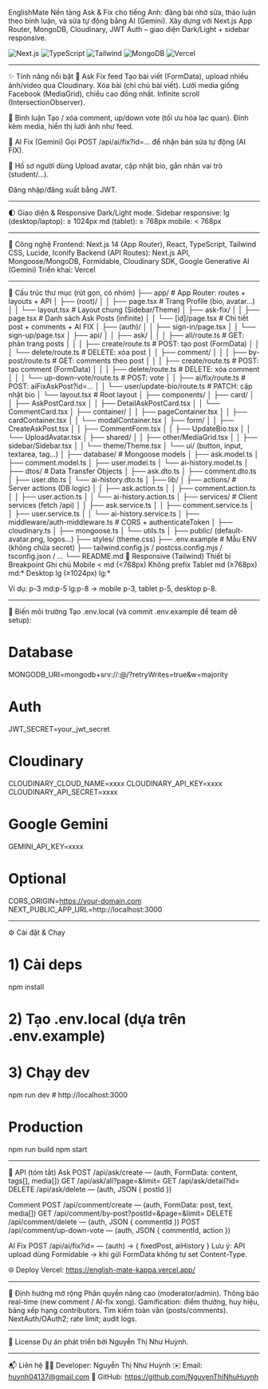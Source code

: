 EnglishMate
Nền tảng Ask & Fix cho tiếng Anh: đăng bài nhờ sửa, thảo luận theo bình luận, và sửa tự động bằng AI (Gemini).
Xây dựng với Next.js App Router, MongoDB, Cloudinary, JWT Auth – giao diện Dark/Light + sidebar responsive.

<p align="left"> <img alt="Next.js" src="https://img.shields.io/badge/Next.js-14-black?logo=next.js" /> <img alt="TypeScript" src="https://img.shields.io/badge/TypeScript-5-3178C6?logo=typescript&logoColor=white" /> <img alt="Tailwind" src="https://img.shields.io/badge/TailwindCSS-3-38B2AC?logo=tailwindcss&logoColor=white" /> <img alt="MongoDB" src="https://img.shields.io/badge/MongoDB-Atlas-47A248?logo=mongodb&logoColor=white" /> <img alt="Vercel" src="https://img.shields.io/badge/Deployed%20on-Vercel-000000?logo=vercel" /> </p>

---------------------------------------------------------------

✨ Tính năng nổi bật
📝 Ask Fix feed
Tạo bài viết (FormData), upload nhiều ảnh/video qua Cloudinary.
Xóa bài (chỉ chủ bài viết).
Lưới media giống Facebook (MediaGrid), chiều cao đồng nhất.
Infinite scroll (IntersectionObserver).

💬 Bình luận
Tạo / xóa comment, up/down vote (tối ưu hóa lạc quan).
Đính kèm media, hiển thị lưới ảnh như feed.

🤖 AI Fix (Gemini)
Gọi POST /api/ai/fix?id=... để nhận bản sửa tự động (AI FIX).

👤 Hồ sơ người dùng
Upload avatar, cập nhật bio, gắn nhãn vai trò (student/…).

Đăng nhập/đăng xuất bằng JWT.

---------------------------------------------------------------

🌓 Giao diện & Responsive
Dark/Light mode.
Sidebar responsive:
lg (desktop/laptop): ≥ 1024px
md (tablet): ≥ 768px
mobile: < 768px

---------------------------------------------------------------

🧩 Công nghệ
Frontend: Next.js 14 (App Router), React, TypeScript, Tailwind CSS, Lucide, Iconify
Backend (API Routes): Next.js API, Mongoose/MongoDB, Formidable, Cloudinary SDK, Google Generative AI (Gemini)
Triển khai: Vercel

---------------------------------------------------------------

📂 Cấu trúc thư mục (rút gọn, có nhóm)
├── app/                                    # App Router: routes + layouts + API
│   ├── (root)/
│   │   ├── page.tsx                        # Trang Profile (bio, avatar…)
│   │   └── layout.tsx                      # Layout chung (Sidebar/Theme)
│   ├── ask-fix/
│   │   ├── page.tsx                        # Danh sách Ask Posts (infinite)
│   │   └── [id]/page.tsx                   # Chi tiết post + comments + AI FIX
│   ├── (auth)/
│   │   ├── sign-in/page.tsx
│   │   └── sign-up/page.tsx
│   ├── api/
│   │   ├── ask/
│   │   │   ├── all/route.ts                # GET: phân trang posts
│   │   │   ├── create/route.ts             # POST: tạo post (FormData)
│   │   │   └── delete/route.ts             # DELETE: xóa post
│   │   ├── comment/
│   │   │   ├── by-post/route.ts            # GET: comments theo post
│   │   │   ├── create/route.ts             # POST: tạo comment (FormData)
│   │   │   ├── delete/route.ts             # DELETE: xóa comment
│   │   │   └── up-down-vote/route.ts       # POST: vote
│   │   ├── ai/fix/route.ts                 # POST: aiFixAskPost?id=...
│   │   └── user/update-bio/route.ts        # PATCH: cập nhật bio
│   └── layout.tsx                          # Root layout
│
├── components/
│   ├── card/
│   │   ├── AskPostCard.tsx
│   │   ├── DetailAskPostCard.tsx
│   │   └── CommentCard.tsx
│   ├── container/
│   │   ├── pageContainer.tsx
│   │   ├── cardContainer.tsx
│   │   └── modalContainer.tsx
│   ├── form/
│   │   ├── CreateAskPost.tsx
│   │   ├── CommentForm.tsx
│   │   ├── UpdateBio.tsx
│   │   └── UploadAvatar.tsx
│   ├── shared/
│   │   ├── other/MediaGrid.tsx
│   │   ├── sidebar/Sidebar.tsx
│   │   └── theme/Theme.tsx
│   └── ui/ (button, input, textarea, tag…)
│
├── database/                               # Mongoose models
│   ├── ask.model.ts
│   ├── comment.model.ts
│   ├── user.model.ts
│   └── ai-history.model.ts
│
├── dtos/                                   # Data Transfer Objects
│   ├── ask.dto.ts
│   ├── comment.dto.ts
│   ├── user.dto.ts
│   └── ai-history.dto.ts
│
├── lib/
│   ├── actions/                            # Server actions (DB logic)
│   │   ├── ask.action.ts
│   │   ├── comment.action.ts
│   │   ├── user.action.ts
│   │   └── ai-history.action.ts
│   ├── services/                           # Client services (fetch /api)
│   │   ├── ask.service.ts
│   │   ├── comment.service.ts
│   │   ├── user.service.ts
│   │   └── ai-history.service.ts
│   ├── middleware/auth-middleware.ts       # CORS + authenticateToken
│   ├── cloudinary.ts
│   ├── mongoose.ts
│   └── utils.ts
│
├── public/ (default-avatar.png, logos…)
├── styles/ (theme.css)
├── .env.example                            # Mẫu ENV (không chứa secret)
├── tailwind.config.js / postcss.config.mjs / tsconfig.json / …
└── README.md
🧠 Responsive (Tailwind)
Thiết bị	Breakpoint	Ghi chú
Mobile	< md (<768px)	Không prefix
Tablet	md (≥768px)	md:*
Desktop	lg (≥1024px)	lg:*

Ví dụ: p-3 md:p-5 lg:p-8 → mobile p-3, tablet p-5, desktop p-8.

---------------------------------------------------------------

🔐 Biến môi trường
Tạo .env.local (và commit .env.example để team dễ setup):
# Database
MONGODB_URI=mongodb+srv://<user>:<pass>@<cluster>/<db>?retryWrites=true&w=majority

# Auth
JWT_SECRET=your_jwt_secret

# Cloudinary
CLOUDINARY_CLOUD_NAME=xxxx
CLOUDINARY_API_KEY=xxxx
CLOUDINARY_API_SECRET=xxxx

# Google Gemini
GEMINI_API_KEY=xxxx

# Optional
CORS_ORIGIN=https://your-domain.com
NEXT_PUBLIC_APP_URL=http://localhost:3000

---------------------------------------------------------------

⚙️ Cài đặt & Chạy
# 1) Cài deps
npm install

# 2) Tạo .env.local (dựa trên .env.example)

# 3) Chạy dev
npm run dev      # http://localhost:3000

# Production
npm run build
npm start

---------------------------------------------------------------

🔌 API (tóm tắt)
Ask
POST /api/ask/create — (auth, FormData: content, tags[], media[])
GET /api/ask/all?page=&limit=
GET /api/ask/detail?id=
DELETE /api/ask/delete — (auth, JSON { postId })

Comment
POST /api/comment/create — (auth, FormData: post, text, media[])
GET /api/comment/by-post?postId=&page=&limit=
DELETE /api/comment/delete — (auth, JSON { commentId })
POST /api/comment/up-down-vote — (auth, JSON { commentId, action })

AI Fix
POST /api/ai/fix?id=<askPostId> — (auth) → { fixedPost, aiHistory }
Lưu ý: API upload dùng Formidable → khi gửi FormData không tự set Content-Type.

🌐 Deploy
Vercel: https://english-mate-kappa.vercel.app/

---------------------------------------------------------------

🔮 Định hướng mở rộng
Phân quyền nâng cao (moderator/admin).
Thông báo real-time (new comment / AI-fix xong).
Gamification: điểm thưởng, huy hiệu, bảng xếp hạng contributors.
Tìm kiếm toàn văn (posts/comments).
NextAuth/OAuth2; rate limit; audit logs.

---------------------------------------------------------------

📄 License
Dự án phát triển bởi Nguyễn Thị Như Huỳnh.

---------------------------------------------------------------

📬 Liên hệ
👩‍💻 Developer: Nguyễn Thị Như Huỳnh
✉️ Email: huynh04137@gmail.com
🐙 GitHub: https://github.com/NguyenThiNhuHuynh
